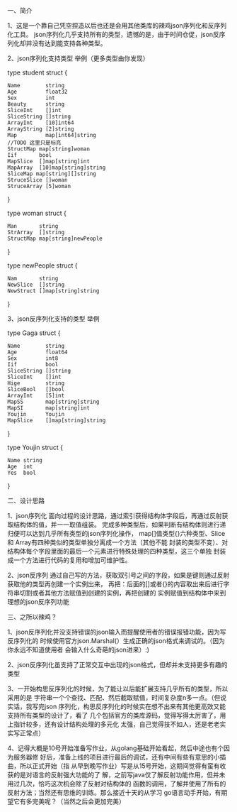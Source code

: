 一、简介

1、这是一个靠自己凭空捏造以后也还是会用其他类库的辣鸡json序列化和反序列化工具。
json序列化几乎支持所有的类型，遗憾的是，由于时间仓促，json反序列化却并没有达到能支持各种类型。

2、json序列化支持类型 举例（更多类型由你发现）

type student struct {

	Name        string
	Age         float32
	Sex         int
	Beauty      string
	SliceInt    []int
	SliceString []string
	ArrayInt    [10]int64
	ArrayString [2]string
	Map         map[int64]string
	//TODO 这里只是标亮
	StructMap map[string]woman
	Iif       bool
	MapSlice  []map[string]int
	MapArray  [10]map[string]string
	SliceMap map[string][]string
	StruceSlice []woman
	StruceArray [5]woman
	
}

type woman struct {

	Man       string
	StrArray  []string
	StructMap map[string]newPeople
	
}

type newPeople struct {

	Nam       string
	NewSlice  []string
	NewStruct []map[string]string
	
}

3、json反序列化支持的类型 举例

type Gaga struct {

	Name        string
	Age         float64
	Sex         int8
	Iif         bool
	SliceString []string
	SliceInt    []int
	Hige        string
	SliceBool   []bool
	ArrayInt    [5]int
	MapSS       map[string]string
	MapSI       map[string]int
	Youjin      Youjin
	MapSlice    []map[string]string
	
}

type Youjin struct {

	Name string
	Age  int
	Yes  bool
	
}

二、设计思路

1、json序列化
面向过程的设计思路，通过索引获得结构体字段后，再通过反射获取结构体的值，并一一取值组装。
完成多种类型后，如果判断有结构体则进行递归便可以达到几乎所有类型的json序列化操作，
map[]值类型{}六种类型、Slice 和 Array有四种类似的类型单独分离成一个方法（其他不能
封装的类型不变）、对结构体每个字段里面的最后一个元素进行特殊处理的四种类型，这三个单独
封装成一个方法进行代码的复用和增加可维护性。

2、json反序列
通过自己写的方法，获取双引号之间的字段，如果是键则通过反射获取他的类型再创建一个实例出来，
再把：后面的[]或者{}的内容取出来后进行字符串切割或者其他方法赋值到创建的实例，再把创建的
实例赋值到结构体中来到理想的json反序列功能

三、之所以辣鸡？

1、json反序列化并没支持错误的json输入而提醒使用者的错误报错功能，因为写反序列化的
时候使用官方json.Marshal(）生成正确的json格式来调试的。（因为你永远不知道使用者
会输入什么奇葩的json进来）:)

2、json反序列化虽支持了正常交互中出现的json格式，但却并未支持更多有趣的类型

3、一开始构思反序列化的时候，为了能让以后能扩展支持几乎所有的类型，所以采用的是
字符串一个个查找、匹配、然后截取赋值，时间复杂度n多一点。（但说实话，我写完json
序列化，构思反序列化的时候实在想不出来有其他更高效又能支持所有类型的设计了，看了
几个包括官方的类库源码，觉得写得太厉害了，用上指针较多，还有设计结构处理的多元化
太强，自己觉得技不如人，还是老老实实写正常点）

4、记得大概是10号开始准备写作业，从golang基础开始看起，然后中途也有个因为服务器修
好后，准备上线的项目进行最后的调试，还有中间有些有意思的小插曲，所以正式开始（指
从早到晚写作业）写是从15号开始，这期间觉得有蛮有收获的是对语言的反射强大功能的了
解，之前写java仅了解反射功能作用，但并未用过几次，恰巧这次机会除了反射对结构体的
函数的调用，了解并使用了所有的反射方法；当然还有思维的训练。那么接近十天的从学习
go语言动手开始，有期望它有多完美呢？（当然之后会更加完美）
